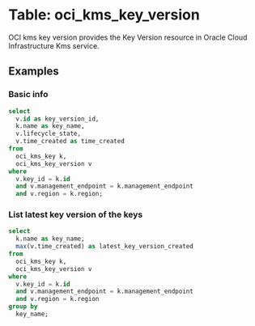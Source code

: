 # Table: oci_kms_key_version

OCI kms key version provides the Key Version resource in Oracle Cloud Infrastructure Kms service.

## Examples

### Basic info

```sql
select
  v.id as key_version_id,
  k.name as key_name,
  v.lifecycle_state,
  v.time_created as time_created
from
  oci_kms_key k,
  oci_kms_key_version v
where
  v.key_id = k.id
  and v.management_endpoint = k.management_endpoint
  and v.region = k.region;
```

### List latest key version of the keys

```sql
select
  k.name as key_name,
  max(v.time_created) as latest_key_version_created
from
  oci_kms_key k,
  oci_kms_key_version v
where
  v.key_id = k.id
  and v.management_endpoint = k.management_endpoint
  and v.region = k.region
group by
  key_name;
```

